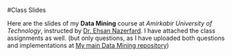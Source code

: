 #Class Slides

Here are the slides of my <strong>Data Mining</strong> course at <em>Amirkabir University of Technology</em>, instructed by <a href="Ehsan Nazerfard">Dr. Ehsan Nazerfard</a>. I have attached the class assignments as well. (but only questions, as I have uploaded both questions and implementations at <a href="https://github.com/Tina-Gh/Data-Mining">My main Data Mining repository</a>)
